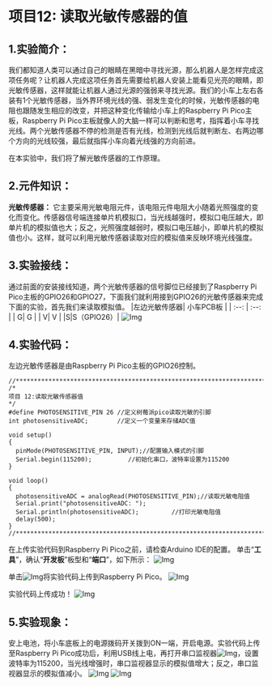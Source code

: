 # 项目12: 读取光敏传感器的值

## 1.实验简介：

我们都知道人类可以通过自己的眼睛在黑暗中寻找光源，那么机器人是怎样完成这项任务呢？让机器人完成这项任务首先需要给机器人安装上能看见光亮的眼睛，即光敏传感器，这样就能让机器人通过光源的强弱来寻找光源。我们的小车上左右各装有1个光敏传感器，当外界环境光线的强、弱发生变化的时候，光敏传感器的电阻也跟随发生相应的改变，并把这种变化传输给小车上的Raspberry Pi Pico主板，Raspberry Pi Pico主板就像人的大脑一样可以判断和思考，指挥着小车寻找光线。两个光敏传感器不停的检测是否有光线，检测到光线后就判断左、右两边哪个方向的光线较强，最后就指挥小车向着光线强的方向前进。

在本实验中，我们将了解光敏传感器的工作原理。

## 2.元件知识：
**光敏传感器：** 它主要采用光敏电阻元件，该电阻元件电阻大小随着光照强度的变化而变化。传感器信号端连接单片机模拟口，当光线越强时，模拟口电压越大，即单片机的模拟值也大；反之，光照强度越弱时，模拟口电压越小，即单片机的模拟值也小。这样，就可以利用光敏传感器读取对应的模拟值来反映环境光线强度。

## 3.实验接线：
通过前面的安装接线知道，两个光敏传感器的信号脚位已经接到了Raspberry Pi Pico主板的GPIO26和GPIO27，下面我们就利用接到GPIO26的光敏传感器来完成下面的实验，首先我们来读取模拟值。
|左边光敏传感器| 小车PCB板 |
| :--: | :--: |
| G| G |
| V| V |
|S|S（GPIO26）|
![Img](../../media/项目12-实验接线img-20230508101203.png)

## 4.实验代码：
左边光敏传感器是由Raspberry Pi Pico主板的GPIO26控制。

```
//*************************************************************************************
/*
项目 12:读取光敏传感器值
*/
#define PHOTOSENSITIVE_PIN 26 //定义树莓派pico读取光敏的引脚
int photosensitiveADC;        //定义一个变量来存储ADC值

void setup()
{
  pinMode(PHOTOSENSITIVE_PIN, INPUT);//配置输入模式的引脚
  Serial.begin(115200);          //初始化串口，波特率设置为115200
}

void loop()
{
  photosensitiveADC = analogRead(PHOTOSENSITIVE_PIN);//读取光敏电阻值
  Serial.print("photosensitiveADC: ");
  Serial.println(photosensitiveADC);         //打印光敏电阻值
  delay(500);
}
//*************************************************************************************

```
在上传实验代码到Raspberry Pi Pico之前，请检查Arduino IDE的配置。
单击“**工具**”，确认“**开发板**”板型和“**端口**”，如下所示：
![Img](../../media/项目12-1img-20230531153844.jpg)

单击![Img](../../media/上传按钮img-20230506095425.png)将实验代码上传到Raspberry Pi Pico。
![Img](../../media/项目12-2img-20230531153909.png)

实验代码上传成功！
![Img](../../media/项目12-3img-20230531153937.png)

## 5.实验现象：
安上电池，将小车底板上的电源拨码开关拨到ON一端，开启电源。实验代码上传至Raspberry Pi Pico成功后，利用USB线上电，再打开串口监视器![Img](../../media/串口监视器img-20230330103640.png)，设置波特率为115200，当光线增强时，串口监视器显示的模拟值增大；反之，串口监视器显示的模拟值减小。
![Img](../../media/项目13-1img-20230518083512.png)
![Img](../../media/项目12-4img-20230413081000.png)













